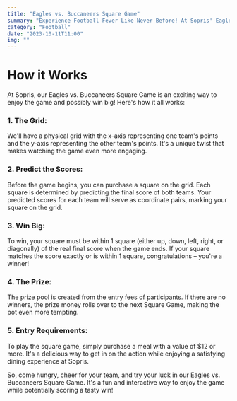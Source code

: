 ```yaml
---
title: "Eagles vs. Buccaneers Square Game"
summary: "Experience Football Fever Like Never Before! At Sopris' Eagles vs. Buccaneers Square Game, you're not just watching the game – you're an active participant with a shot at winning big. Join us for an afternoon of football, fun, and the chance to turn your predictions into cash prizes!"
category: "Football"
date: "2023-10-11T11:00"
img: ""
---
```

# How it Works
At Sopris, our Eagles vs. Buccaneers Square Game is an exciting way to enjoy the game and possibly win big! Here's how it all works:

### **1. The Grid:** 
We'll have a physical grid with the x-axis representing one team's points and the y-axis representing the other team's points. It's a unique twist that makes watching the game even more engaging.

### **2. Predict the Scores:**
Before the game begins, you can purchase a square on the grid. Each square is determined by predicting the final score of both teams. Your predicted scores for each team will serve as coordinate pairs, marking your square on the grid.

### **3. Win Big:**
To win, your square must be within 1 square (either up, down, left, right, or diagonally) of the real final score when the game ends. If your square matches the score exactly or is within 1 square, congratulations – you're a winner!

### **4. The Prize:** 
The prize pool is created from the entry fees of participants. If there are no winners, the prize money rolls over to the next Square Game, making the pot even more tempting.

### **5. Entry Requirements:** 
To play the square game, simply purchase a meal with a value of $12 or more. It's a delicious way to get in on the action while enjoying a satisfying dining experience at Sopris.

So, come hungry, cheer for your team, and try your luck in our Eagles vs. Buccaneers Square Game. It's a fun and interactive way to enjoy the game while potentially scoring a tasty win!